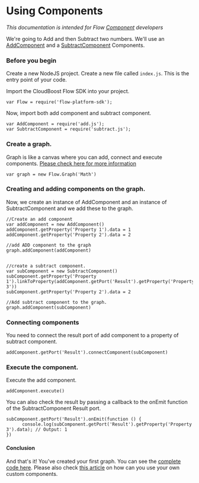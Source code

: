 # Using Components

*This documentation is intended for Flow [Component](../Component/README.md) developers*

We're going to Add and then Subtract two numbers. We'll use an [AddComponent](../examples/add.js) and a [SubtractComponent](../examples/subtract.js) Components. 

### Before you begin

Create a new NodeJS project. Create a new file called `index.js`. This is the entry point of your code. 

Import the CloudBoost Flow SDK into your project. 

```
var Flow = require('flow-platform-sdk');
```

Now, import both add component and subtract component. 

```
var AddComponent = require('add.js');
var SubtractComponent = require('subtract.js');
```

### Create a graph. 

Graph is like a canvas where you can add, connect and execute components. [Please check here for more information](../Graph/README.md)

```
var graph = new Flow.Graph('Math')
```

### Creating and adding components on the graph.

Now, we create an instance of AddComponent and an instance of SubtractComponent and we add these to the graph. 

```
//Create an add component
var addComponent = new AddComponent()
addComponent.getProperty('Property 1').data = 1
addComponent.getProperty('Property 2').data = 2

//add ADD component to the graph
graph.addComponent(addComponent)


//create a subtract component. 
var subComponent = new SubtractComponent()
subComponent.getProperty('Property 1').linkToProperty(addComponent.getPort('Result').getProperty('Property 3'))
subComponent.getProperty('Property 2').data = 2

//Add subtract component to the graph.
graph.addComponent(subComponent)
```

### Connecting components

You need to connect the result port of add component to a property of subtract component. 

```
addComponent.getPort('Result').connectComponent(subComponent)
```

### Execute the component. 

Execute the add component. 

```
addComponent.execute()
```

You can also check the result by passing a callback to the onEmit function of the SubtractComponent Result port. 

```
subComponent.getPort('Result').onEmit(function () {
      console.log(subComponent.getPort('Result').getProperty('Property 3').data); // Output: 1
})
```

#### Conclusion

And that's it! You've created your first graph. You can see the [complete code here](../examples/math.js). Please also check [this article](.create-a-component.md) on how can you use your own custom components. 
